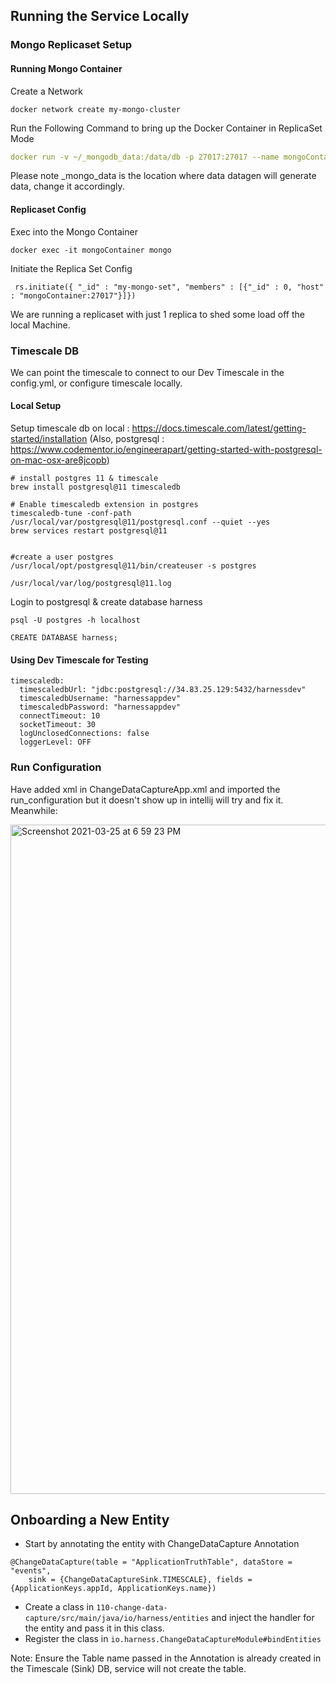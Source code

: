 ## Running the Service Locally 

### Mongo Replicaset Setup 

#### Running Mongo Container
Create a Network 
```
docker network create my-mongo-cluster
```

Run the Following Command to bring up the Docker Container in ReplicaSet Mode 
```yml
docker run -v ~/_mongodb_data:/data/db -p 27017:27017 --name mongoContainer --net my-mongo-cluster mongo:3.6 mongod --replSet my-mongo-set
```
Please note _mongo_data is the location where data datagen will generate data, change it accordingly.

#### Replicaset Config
Exec into the Mongo Container 
```
docker exec -it mongoContainer mongo
```
Initiate the Replica Set Config
```
 rs.initiate({ "_id" : "my-mongo-set", "members" : [{"_id" : 0, "host" : "mongoContainer:27017"}]})
```
We are running a replicaset with just 1 replica to shed some load off the local Machine. 

### Timescale DB 
We can point the timescale to connect to our Dev Timescale in the config.yml, or configure timescale locally.

#### Local Setup 

Setup timescale db on local : https://docs.timescale.com/latest/getting-started/installation (Also, postgresql : https://www.codementor.io/engineerapart/getting-started-with-postgresql-on-mac-osx-are8jcopb)
```
# install postgres 11 & timescale
brew install postgresql@11 timescaledb
 
# Enable timescaledb extension in postgres
timescaledb-tune -conf-path /usr/local/var/postgresql@11/postgresql.conf --quiet --yes
brew services restart postgresql@11
 
 
#create a user postgres
/usr/local/opt/postgresql@11/bin/createuser -s postgres
 
/usr/local/var/log/postgresql@11.log
```
Login to postgresql & create database harness

```
psql -U postgres -h localhost
 
CREATE DATABASE harness;
```
#### Using Dev Timescale for Testing

```
timescaledb:
  timescaledbUrl: "jdbc:postgresql://34.83.25.129:5432/harnessdev"
  timescaledbUsername: "harnessappdev"
  timescaledbPassword: "harnessappdev"
  connectTimeout: 10
  socketTimeout: 30
  logUnclosedConnections: false
  loggerLevel: OFF
```

### Run Configuration 
Have added xml in ChangeDataCaptureApp.xml and imported the run_configuration but it doesn't show up in intellij will try and fix it. Meanwhile: 

<img width="1071" alt="Screenshot 2021-03-25 at 6 59 23 PM" src="https://user-images.githubusercontent.com/51910650/112480613-38113b00-8d9c-11eb-9a32-cfa957151dd4.png">

## Onboarding a New Entity 
- Start by annotating the entity with ChangeDataCapture Annotation 
```
@ChangeDataCapture(table = "ApplicationTruthTable", dataStore = "events",
    sink = {ChangeDataCaptureSink.TIMESCALE}, fields = {ApplicationKeys.appId, ApplicationKeys.name})
```
- Create a class in `110-change-data-capture/src/main/java/io/harness/entities` and inject the handler for the entity and pass it in this class.
- Register the class in `io.harness.ChangeDataCaptureModule#bindEntities`

Note: Ensure the Table name passed in the Annotation is already created in the Timescale (Sink) DB, service will not create the table. 

